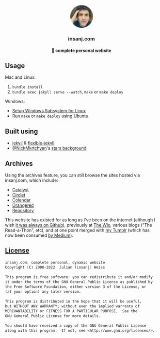 ﻿﻿<p align="center">
   <img src="docs/assets/img/favicon/favicon.ico" width=75 height=75 />
   <h3 align="center">insanj.com</h3>
   <h4 align="center">🏡 complete personal website</h4>
</p>

## Usage

Mac and Linux:

1. `bundle install`
2. `bundle exec jekyll serve --watch`, `make` or `make deploy`

Windows:

- [Setup Windows Subsystem for Linux](https://docs.microsoft.com/en-us/windows/wsl/install-win10)
- Run `make` or `make deploy` using Ubuntu

## Built using

- [jekyll](https://github.com/jekyll/jekyll) & [flexible-jekyll](https://github.com/artemsheludko/flexible-jekyll)
- [@NickMkrtchyan](https://github.com/NickMkrtchyan)'s [stars background](https://codepen.io/WebSonick/pen/vjmgu)

## Archives

Using the archives feature, you can still browse the sites hosted via insanj.com, which include:

- [Catalyst](http://insanj.com/catalyst)
- [Circlet](http://insanj.com/circlet)
- [Colendar](http://insanj.com/colendar)
- [Orangered](http://insanj.com/orangered)
- [Repository](https://github.com/insanj/repository)

This website has existed for as long as I've been on the internet (although I wish [it was always on Github](https://web.archive.org/web/*/insanj.com)), previously at [The Wio](https://web.archive.org/web/*/thewio.com), various blogs ("The Read-a-Thon", etc), and at one point merged with [my Tumblr](http://insanjblog.tumblr.com/) (which has now been consumed [by Medium](https://medium.com/@insanj)).

## [License](LICENSE.md)

    insanj.com: complete personal, dynamic website
    Copyright (C) 2008-2022  Julian (insanj) Weiss

    This program is free software: you can redistribute it and/or modify
    it under the terms of the GNU General Public License as published by
    the Free Software Foundation, either version 3 of the License, or
    (at your option) any later version.

    This program is distributed in the hope that it will be useful,
    but WITHOUT ANY WARRANTY; without even the implied warranty of
    MERCHANTABILITY or FITNESS FOR A PARTICULAR PURPOSE.  See the
    GNU General Public License for more details.

    You should have received a copy of the GNU General Public License
    along with this program.  If not, see <http://www.gnu.org/licenses/>.
